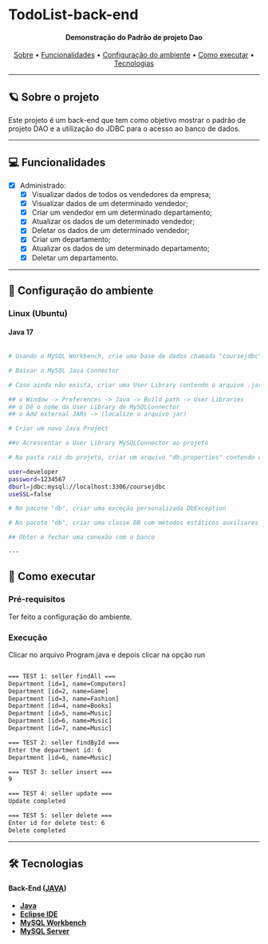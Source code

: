 # TodoList-back-end

<h4 align="center"> 
	Demonstração do Padrão de projeto Dao
</h4>

<p align="center">
 <a href="#-sobre-o-projeto">Sobre</a> •
 <a href="#-funcionalidades">Funcionalidades</a> •
 <a href="#-Configuração-do-ambiente">Configuração do ambiente</a> • 
 <a href="#-como-executar">Como executar</a> • 
 <a href="#-tecnologias">Tecnologias</a> 
</p>

---

## :ringed_planet: Sobre o projeto

Este projeto é um back-end que tem como objetivo mostrar o padrão de projeto DAO e a utilização do JDBC para o acesso ao banco de dados.

---

## 💻 Funcionalidades
 
- [x] Administrado:
  - [x] Visualizar dados de todos os vendedores da empresa;
  - [x] Visualizar dados de um determinado vendedor;
  - [x] Criar um vendedor em um determinado departamento;
  - [x] Atualizar os dados de um determinado vendedor;
  - [x] Deletar os dados de um determinado vendedor;
  - [x] Criar um departamento;
  - [x] Atualizar os dados de um determinado departamento;
  - [x] Deletar um departamento.

---

## 🎨 Configuração do ambiente

### Linux (Ubuntu)

#### Java 17 

```bash

# Usando o MySQL Workbench, crie uma base de dados chamada "coursejdbc"

# Baixar o MySQL Java Connector

# Caso ainda não exista, criar uma User Library contendo o arquivo .jar do driver do MySQL

## o Window -> Preferences -> Java -> Build path -> User Libraries
## o Dê o nome da User Library de MySQLConnector
## o Add external JARs -> (localize o arquivo jar)

# Criar um novo Java Project

##o Acrescentar a User Library MySQLConnector ao projeto

# Na pasta raiz do projeto, criar um arquivo "db.properties" contendo os dados de conexão:

user=developer
password=1234567
dburl=jdbc:mysql://localhost:3306/coursejdbc
useSSL=false

# No pacote "db", criar uma exceção personalizada DbException

# No pacote "db", criar uma classe DB com métodos estáticos auxiliares

## Obter e fechar uma conexão com o banco

---


```

## 🚀 Como executar

### Pré-requisitos

Ter feito a configuração do ambiente.

### Execução

Clicar no arquivo Program.java e depois clicar na opção run

```bash

=== TEST 1: seller findAll ===
Department [id=1, name=Computers]
Department [id=2, name=Game]
Department [id=3, name=Fashion]
Department [id=4, name=Books]
Department [id=5, name=Music]
Department [id=6, name=Music]
Department [id=7, name=Music]

=== TEST 2: seller findById ===
Enter the department id: 6
Department [id=6, name=Music]

=== TEST 3: seller insert ===
9

=== TEST 4: seller update ===
Update completed

=== TEST 5: seller delete ===
Enter id for delete test: 6
Delete completed

```

---

## 🛠 Tecnologias

#### **Back-End**  ([JAVA](https://docs.oracle.com/en/java/))

-   **[Java](/)**
-   **[Eclipse IDE](https://eclipseide.org/)**
-   **[MySQL Workbench](https://www.mysql.com/products/workbench/)**
-   **[MySQL Server](https://dev.mysql.com/downloads/mysql/)**
